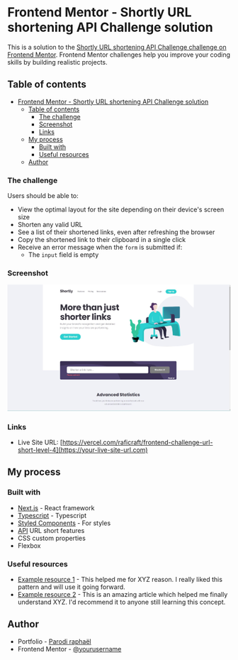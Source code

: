 # Frontend Mentor - Shortly URL shortening API Challenge solution

This is a solution to the [Shortly URL shortening API Challenge challenge on Frontend Mentor](https://www.frontendmentor.io/challenges/url-shortening-api-landing-page-2ce3ob-G). Frontend Mentor challenges help you improve your coding skills by building realistic projects. 

## Table of contents

- [Frontend Mentor - Shortly URL shortening API Challenge solution](#frontend-mentor---shortly-url-shortening-api-challenge-solution)
  - [Table of contents](#table-of-contents)
    - [The challenge](#the-challenge)
    - [Screenshot](#screenshot)
    - [Links](#links)
  - [My process](#my-process)
    - [Built with](#built-with)
    - [Useful resources](#useful-resources)
  - [Author](#author)


### The challenge

Users should be able to:

- View the optimal layout for the site depending on their device's screen size
- Shorten any valid URL
- See a list of their shortened links, even after refreshing the browser
- Copy the shortened link to their clipboard in a single click
- Receive an error message when the `form` is submitted if:
  - The `input` field is empty

### Screenshot

![screenshort url_short](./public/assets/socialCard/socialCard.jpg)


### Links


- Live Site URL: [https://vercel.com/raficraft/frontend-challenge-url-short-level-4](https://your-live-site-url.com)

## My process

### Built with

- [Next.js](https://nextjs.org/) - React framework
- [Typescript](https://www.typescriptlang.org/) - Typescript
- [Styled Components](https://styled-components.com/) - For styles
- [API](https://shrtco.de/) URL short features
- CSS custom properties
- Flexbox


### Useful resources

- [Example resource 1](https://www.example.com) - This helped me for XYZ reason. I really liked this pattern and will use it going forward.
- [Example resource 2](https://www.example.com) - This is an amazing article which helped me finally understand XYZ. I'd recommend it to anyone still learning this concept.

## Author

- Portfolio - [Parodi raphaël](https://frontend-challenge-url-short-level-4.vercel.app/)
- Frontend Mentor - [@yourusername](https://www.frontendmentor.io/profile/raficraft)



